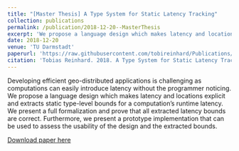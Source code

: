 ```yaml
---
title: "[Master Thesis] A Type System for Static Latency Tracking"
collection: publications
permalink: /publication/2018-12-20--MasterThesis
excerpt: 'We propose a language design which makes latency and locations explicit and extracts static type-level bounds for a computation’s runtime latency.'
date: 2018-12-20
venue: 'TU Darmstadt'
paperurl: 'https://raw.githubusercontent.com/tobireinhard/Publications/master/theses/MasterThesis--Tobias_Reinhard--StaticLatencyTracking.pdf'
citation: 'Tobias Reinhard. 2018. A Type System for Static Latency Tracking.'
---
```



Developing efficient geo-distributed applications is challenging as computations can easily introduce latency without the programmer noticing. We propose a language design which makes latency and locations explicit and extracts static type-level bounds for a computation’s runtime latency. We present a full formalization and prove that all extracted latency bounds are correct. Furthermore, we present a prototype implementation that can be used to assess the usability of the design and the extracted bounds.

[Download paper here](https://raw.githubusercontent.com/tobireinhard/Publications/master/theses/MasterThesis--Tobias_Reinhard--StaticLatencyTracking.pdf)
